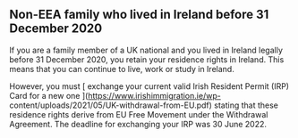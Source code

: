 ##  Non-EEA family who lived in Ireland before 31 December 2020

If you are a family member of a UK national and you lived in Ireland legally
before 31 December 2020, you retain your residence rights in Ireland. This
means that you can continue to live, work or study in Ireland.

However, you must [ exchange your current valid Irish Resident Permit (IRP)
Card for a new one ](https://www.irishimmigration.ie/wp-
content/uploads/2021/05/UK-withdrawal-from-EU.pdf) stating that these
residence rights derive from EU Free Movement under the Withdrawal Agreement.
The deadline for exchanging your IRP was 30 June 2022.
